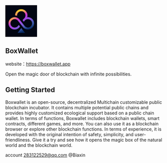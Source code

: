 

<img src="https://github.com/BoxWallet-app/box-wallet-app/blob/master/android/app/src/main/res/mipmap-xxhdpi/ic_launcher.png" width="100px">

## BoxWallet

website：https://boxwallet.app

Open the magic door of blockchain with infinite possibilities.



## Getting Started

Boxwallet is an open-source, decentralized Multichain customizable public blockchain incubator. It contains multiple potential public chains and provides highly customized ecological support based on a public chain wallet. 
In terms of functions, Boxwallet includes blockchain wallets, smart contracts, different games, and more. You can also use it as a blockchain browser or explore other blockchain functions. 
In terms of experience, it is developed with the original intention of safety, simplicity, and user-friendliness. Give it a try and see how it opens the magic box of the natural world and the blockchain world.

account 283122529@qq.com
@Biaxin

